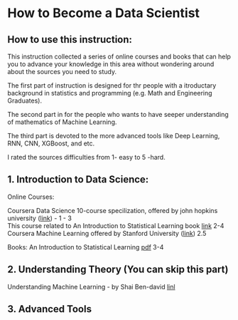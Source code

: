 # How to Become a Data Scientist

## How to use this instruction:
This instruction collected a series of online courses and books that can help you to advance your knowledge in this area without wondering around about the sources you need to study.

The first part of instruction is designed for thr people with a itroductary background in statistics and programming (e.g. Math and Engineering Graduates).

The second part in for the people who wants to have seeper understanding of mathematics of Machine Learning.

The third part is devoted to the more advanced tools like Deep Learning, RNN, CNN, XGBoost, and etc.

I rated the sources difficulties from 1- easy to 5 -hard.

## 1. Introduction to Data Science:

Online Courses:

Coursera Data Science 10-course specilization, offered by john hopkins university (<a href="https://www.coursera.org/specializations/jhu-data-science">link</a>) - 1 - 3 <br>
This course related to An Introduction to Statistical Learning book <a href="http://www.r-bloggers.com/in-depth-introduction-to-machine-learning-in-15-hours-of-expert-videos/">link</a> 2-4 <br>
Coursera Machine Learning offered by Stanford University (<a href="https://www.coursera.org/learn/machine-learning">link</a>) 2.5 <br>


Books:
 An Introduction to Statistical Learning <a href="https://web.stanford.edu/~hastie/local.ftp/Springer/ISLR_print1.pdf">pdf</a> 3-4
 


## 2. Understanding Theory (You can skip this part)
  Understanding Machine Learning - by Shai Ben-david <a href="https://www.youtube.com/channel/UCR4_akQ1HYMUcDszPQ6jh8Q">linl</a> <br>
## 3. Advanced Tools



